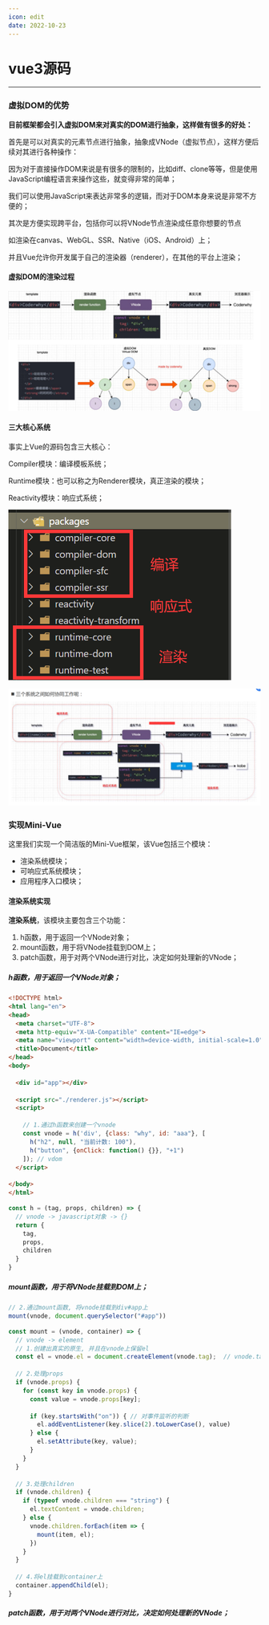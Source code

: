 ```yaml
---
icon: edit
date: 2022-10-23
---
```



# vue3源码

---

### 虚拟DOM的优势

**目前框架都会引入虚拟DOM来对真实的DOM进行抽象，这样做有很多的好处：**

首先是可以对真实的元素节点进行抽象，抽象成VNode（虚拟节点），这样方便后续对其进行各种操作：

因为对于直接操作DOM来说是有很多的限制的，比如diff、clone等等，但是使用JavaScript编程语言来操作这些，就变得非常的简单；

我们可以使用JavaScript来表达非常多的逻辑，而对于DOM本身来说是非常不方便的；

其次是方便实现跨平台，包括你可以将VNode节点渲染成任意你想要的节点

如渲染在canvas、WebGL、SSR、Native（iOS、Android）上；

并且Vue允许你开发属于自己的渲染器（renderer），在其他的平台上渲染；

#### 虚拟DOM的渲染过程

![image-20221023150034191](./images/image-20221023150034191.png)



#### 三大核心系统

事实上Vue的源码包含三大核心：

Compiler模块：编译模板系统；

Runtime模块：也可以称之为Renderer模块，真正渲染的模块；

Reactivity模块：响应式系统；

![image-20221023150429989](./images/image-20221023150429989.png)



![image-20221023150518789](./images/image-20221023150518789.png)



### 实现Mini-Vue

这里我们实现一个简洁版的Mini-Vue框架，该Vue包括三个模块：

- 渲染系统模块；
- 可响应式系统模块；
- 应用程序入口模块；



#### 渲染系统实现

**渲染系统**，该模块主要包含三个功能：

1. h函数，用于返回一个VNode对象；
2. mount函数，用于将VNode挂载到DOM上；
3. patch函数，用于对两个VNode进行对比，决定如何处理新的VNode；



##### h函数，用于返回一个VNode对象；

```html
<!DOCTYPE html>
<html lang="en">
<head>
  <meta charset="UTF-8">
  <meta http-equiv="X-UA-Compatible" content="IE=edge">
  <meta name="viewport" content="width=device-width, initial-scale=1.0">
  <title>Document</title>
</head>
<body>
  
  <div id="app"></div>

  <script src="./renderer.js"></script>
  <script>

    // 1.通过h函数来创建一个vnode
    const vnode = h('div', {class: "why", id: "aaa"}, [
      h("h2", null, "当前计数: 100"),
      h("button", {onClick: function() {}}, "+1")
    ]); // vdom
  </script>

</body>
</html>
```

```js
const h = (tag, props, children) => {
  // vnode -> javascript对象 -> {}
  return {
    tag,
    props,
    children
  }
}
```



##### mount函数，用于将VNode挂载到DOM上；

```js
// 2.通过mount函数, 将vnode挂载到div#app上
mount(vnode, document.querySelector("#app"))
```



```js
const mount = (vnode, container) => {
  // vnode -> element
  // 1.创建出真实的原生, 并且在vnode上保留el
  const el = vnode.el = document.createElement(vnode.tag);  // vnode.tag 创建对应的元素

  // 2.处理props
  if (vnode.props) {
    for (const key in vnode.props) {
      const value = vnode.props[key];

      if (key.startsWith("on")) { // 对事件监听的判断
        el.addEventListener(key.slice(2).toLowerCase(), value)
      } else {
        el.setAttribute(key, value);
      }
    }
  }

  // 3.处理children
  if (vnode.children) {
    if (typeof vnode.children === "string") {
      el.textContent = vnode.children;
    } else {
      vnode.children.forEach(item => {
        mount(item, el);
      })
    }
  }

  // 4.将el挂载到container上
  container.appendChild(el);
}
```







##### patch函数，用于对两个VNode进行对比，决定如何处理新的VNode；





























